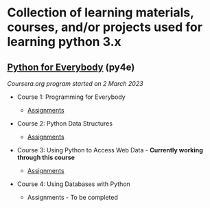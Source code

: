 # Collection of learning materials, courses, and/or projects used for learning python 3.x
## [Python for Everybody](https://www.coursera.org/specializations/python?#courses) (py4e)
_Coursera.org program started on 2 March 2023_
* Course 1: Programming for Everybody
    * [Assignments](https://github.com/Josephhmltn/Python/tree/main/py4e/Course%201)
    
* Course 2: Python Data Structures
    * [Assignments](https://github.com/Josephhmltn/Python/tree/main/py4e/Course%202)

* Course 3: Using Python to Access Web Data - __Currently working through this course__
    * [Assignments](https://github.com/Josephhmltn/Python/blob/main/py4e/Course%203/Assignment%2011.1.py)

* Course 4: Using Databases with Python
    * Assignments - To be completed